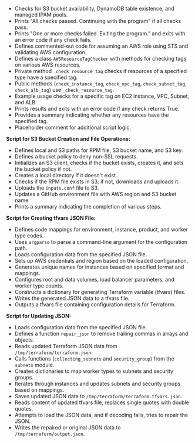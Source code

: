 - Checks for S3 bucket availability, DynamoDB table existence, and managed IPAM pools.
- Prints "All checks passed. Continuing with the program" if all checks pass.
- Prints "One or more checks failed. Exiting the program." and exits with an error code if any check fails.
- Defines commented-out code for assuming an AWS role using STS and validating AWS configuration.
- Defines a class `AWSResourceTagChecker` with methods for checking tags on various AWS resources.
- Private method `_check_resource_tag` checks if resources of a specified type have a specified tag.
- Public methods (`check_instance_tag`, `check_vpc_tag`, `check_subnet_tag`, `check_alb_tag`) use `_check_resource_tag`.
- Example usage checks for a specific tag on EC2 instance, VPC, Subnet, and ALB.
- Prints results and exits with an error code if any check returns True.
- Provides a summary indicating whether any resources have the specified tag.
- Placeholder comment for additional script logic.
 
**Script for S3 Bucket Creation and File Operations:**
 
- Defines local and S3 paths for RPM file, S3 bucket name, and S3 key.
- Defines a bucket policy to deny non-SSL requests.
- Initializes an S3 client, checks if the bucket exists, creates it, and sets the bucket policy if not.
- Creates a local directory if it doesn't exist.
- Checks if the RPM file exists in S3; if not, downloads and uploads it.
- Uploads the `inputs.conf` file to S3.
- Updates a GitHub environment file with AWS region and S3 bucket name.
- Prints a summary indicating the completion of various steps.
 
**Script for Creating tfvars JSON File:**
 
- Defines code mappings for environment, instance, product, and worker type codes.
- Uses `argparse` to parse a command-line argument for the configuration path.
- Loads configuration data from the specified JSON file.
- Sets up AWS credentials and region based on the loaded configuration.
- Generates unique names for instances based on specified format and mappings.
- Configures root and data volumes, load balancer parameters, and worker type counts.
- Constructs a dictionary for generating Terraform variable (tfvars) files.
- Writes the generated JSON data to a tfvars file.
- Outputs a tfvars file containing configuration details for Terraform.
 
**Script for Updating JSON:**
 
- Loads configuration data from the specified JSON file.
- Defines a function `repair_json` to remove trailing commas in arrays and objects.
- Reads updated Terraform JSON data from `/tmp/terraform/terraform.json`.
- Calls functions (`collecting_subnets` and `security_group`) from the `subnets` module.
- Creates dictionaries to map worker types to subnets and security groups.
- Iterates through instances and updates subnets and security groups based on mappings.
- Saves updated JSON data to `/tmp/terraform/terraform.tfvars.json`.
- Reads content of updated tfvars file, replaces single quotes with double quotes.
- Attempts to load the JSON data, and if decoding fails, tries to repair the JSON.
- Writes the repaired or original JSON data to `/tmp/terraform/output.json`.